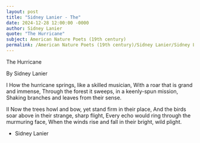 ```yaml
---
layout: post
title: "Sidney Lanier - The"
date: 2024-12-28 12:00:00 -0000
author: Sidney Lanier
quote: "The Hurricane"
subject: American Nature Poets (19th century)
permalink: /American Nature Poets (19th century)/Sidney Lanier/Sidney Lanier - The
---
```


The Hurricane

By Sidney Lanier

I
How the hurricane springs, like a skilled musician,
      With a roar that is grand and immense,
Through the forest it sweeps, in a keenly-spun mission,
      Shaking branches and leaves from their sense.

II
Now the trees howl and bow, yet stand firm in their place,
      And the birds soar above in their strange, sharp flight,
Every echo would ring through the murmuring face,
      When the winds rise and fall in their bright, wild plight.

- Sidney Lanier
